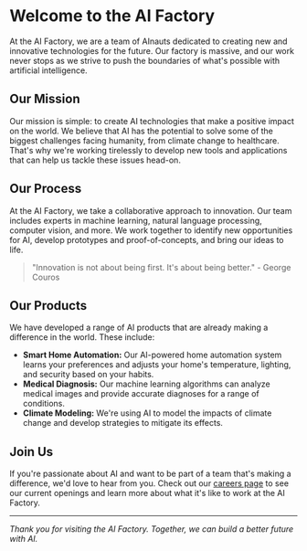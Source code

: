 <!--
Write me markdown content of website with wallpaper:

"A team of AInauts working tirelessly in a massive AI factory, creating new and innovative technologies for the future."

The header of the page should not be copy of the text but rather a real content of the website which is using this wallpaper.

- Feel free to use structure like headings, bullets, numbering, blockquotes, paragraphs, horizontal lines, etc.
- You can use formatting like bold or _italic_
- You can include UTF-8 emojis
- Links should be only #hash anchors (and you can refer to the document itself)
- Do not include images
-->

<!--font:Roboto-->

# Welcome to the AI Factory

At the AI Factory, we are a team of AInauts dedicated to creating new and innovative technologies for the future. Our factory is massive, and our work never stops as we strive to push the boundaries of what's possible with artificial intelligence.

## Our Mission

Our mission is simple: to create AI technologies that make a positive impact on the world. We believe that AI has the potential to solve some of the biggest challenges facing humanity, from climate change to healthcare. That's why we're working tirelessly to develop new tools and applications that can help us tackle these issues head-on.

## Our Process

At the AI Factory, we take a collaborative approach to innovation. Our team includes experts in machine learning, natural language processing, computer vision, and more. We work together to identify new opportunities for AI, develop prototypes and proof-of-concepts, and bring our ideas to life.

> "Innovation is not about being first. It's about being better." - George Couros

## Our Products

We have developed a range of AI products that are already making a difference in the world. These include:

-   **Smart Home Automation:** Our AI-powered home automation system learns your preferences and adjusts your home's temperature, lighting, and security based on your habits.
-   **Medical Diagnosis:** Our machine learning algorithms can analyze medical images and provide accurate diagnoses for a range of conditions.
-   **Climate Modeling:** We're using AI to model the impacts of climate change and develop strategies to mitigate its effects.

## Join Us

If you're passionate about AI and want to be part of a team that's making a difference, we'd love to hear from you. Check out our [careers page](#) to see our current openings and learn more about what it's like to work at the AI Factory.

---

_Thank you for visiting the AI Factory. Together, we can build a better future with AI._
